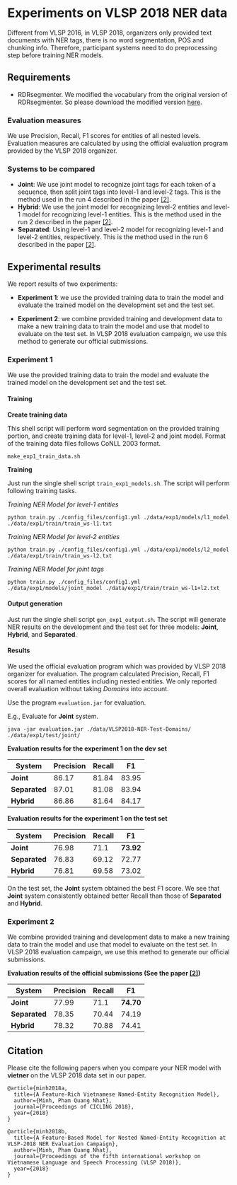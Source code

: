 # Experiments on VLSP 2018 NER data

Different from VLSP 2016, in VLSP 2018, organizers only provided text documents
with NER tags, there is no word segmentation, POS and chunking info. Therefore,
participant systems need to do preprocessing step before training NER models.

## Requirements

- RDRsegmenter. We modified the vocabulary from the original version of RDRsegmenter. So please
download the modified version [here](https://drive.google.com/open?id=14gleYMl4ECHJklqxZHl8KvyDNv66GZUY).

### Evaluation measures

We use Precision, Recall, F1 scores for entities of all nested levels.
Evaluation measures are calculated by using the official evaluation program
provided by the VLSP 2018 organizer.

### Systems to be compared

- **Joint**: We use joint model to recognize joint tags for each token of
a sequence, then split joint tags into level-1 and level-2 tags. This is the method used in
the run 4 described in the paper [\[2\]](https://arxiv.org/abs/1803.08463).
- **Hybrid**: We use the joint model for recognizing level-2 entities
and level-1 model for recognizing level-1 entities. This is the method used in the run 2
described in the paper [\[2\]](https://arxiv.org/abs/1803.08463).
- **Separated**: Using level-1 and level-2 model for recognizing level-1
and level-2 entities, respectively. This is the method used in the run 6
described in the paper [\[2\]](https://arxiv.org/abs/1803.08463).

## Experimental results

We report results of two experiments:

- **Experiment 1**: we use the provided training data to train the model and
evaluate the trained model on the development set and the test set.

- **Experiment 2**: we combine provided training and development data to make
a new training data to train the model and use that model to evaluate on the test set.
In VLSP 2018 evaluation campaign, we use this method to generate our official submissions.

### Experiment 1

We use the provided training data to train the model and
evaluate the trained model on the development set and the test set.

#### Training

**Create training data**

This shell script will perform word segmentation on the provided training portion,
and create training data for level-1, level-2 and joint model. Format of the training data files
follows CoNLL 2003 format.

    make_exp1_train_data.sh

**Training**

Just run the single shell script `train_exp1_models.sh`. The script will perform following training tasks.

*Training NER Model for level-1 entities*

    python train.py ./config_files/config1.yml ./data/exp1/models/l1_model ./data/exp1/train/train_ws-l1.txt

*Training NER Model for level-2 entities*

    python train.py ./config_files/config1.yml ./data/exp1/models/l2_model ./data/exp1/train/train_ws-l2.txt

*Training NER Model for joint tags*

    python train.py ./config_files/config1.yml ./data/exp1/models/joint_model ./data/exp1/train/train_ws-l1+l2.txt

#### Output generation

Just run the single shell script `gen_exp1_output.sh`. The script will generate NER results on the development and the test set
for three models: **Joint**, **Hybrid**, and **Separated**.

#### Results

We used the official evaluation program which was provided by VLSP 2018 organizer for evaluation.
The program calculated Precision, Recall, F1 scores for all named entities including nested entities.
We only reported overall evaluation without taking *Domains* into account.

Use the program `evaluation.jar` for evaluation.

E.g., Evaluate for **Joint** system.

```
java -jar evaluation.jar ./data/VLSP2018-NER-Test-Domains/ ./data/exp1/test/joint/
```

**Evaluation results for the experiment 1 on the dev set**

| System | Precision | Recall | F1    |
|--------|-----------|--------|-------|
| **Joint** | 86.17 | 81.84 | 83.95 |
| **Separated** | 87.01 | 81.08 | 83.94 |
| **Hybrid** | 86.86 | 81.64 | 84.17 |

**Evaluation results for the experiment 1 on the test set**

| System | Precision | Recall | F1    |
|--------|-----------|--------|-------|
| **Joint** | 76.98 | 71.1 | **73.92** |
| **Separated** | 76.83 | 69.12 | 72.77 |
| **Hybrid** | 76.81 | 69.58 | 73.02 |

On the test set, the **Joint** system obtained the best F1 score. We see that **Joint** system
consistently obtained better Recall than those of **Separated** and **Hybrid**.

### Experiment 2

We combine provided training and development data to make
a new training data to train the model and use that model to evaluate on the test set.
In VLSP 2018 evaluation campaign, we use this method to generate our official submissions.

**Evaluation results of the official submissions (See the paper [\[2\]](https://arxiv.org/abs/1803.08463))**

| System | Precision | Recall | F1    |
|--------|-----------|--------|-------|
| **Joint** | 77.99 | 71.1 | **74.70** |
| **Separated** | 78.35 | 70.44 | 74.19 |
| **Hybrid** | 78.32 | 70.88 | 74.41 |

## Citation

Please cite the following papers when you compare your NER model with
**vietner** on the VLSP 2018 data set in our paper.


```
@article{minh2018a,
  title={A Feature-Rich Vietnamese Named-Entity Recognition Model},
  author={Minh, Pham Quang Nhat},
  journal={Proceedings of CICLING 2018},
  year={2018}
}
```

```
@article{minh2018b,
  title={A Feature-Based Model for Nested Named-Entity Recognition at VLSP-2018 NER Evaluation Campaign},
  author={Minh, Pham Quang Nhat},
  journal={Proceedings of the fifth international workshop on Vietnamese Language and Speech Processing (VLSP 2018)},
  year={2018}
}
```

